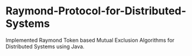 # Raymond-Protocol-for-Distributed-Systems
Implemented Raymond Token based Mutual Exclusion Algorithms for Distributed Systems using Java.
